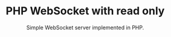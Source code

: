 <h1 align="center">PHP WebSocket with read only</h1>

<p align="center">
    Simple WebSocket server implemented in PHP.
</p>